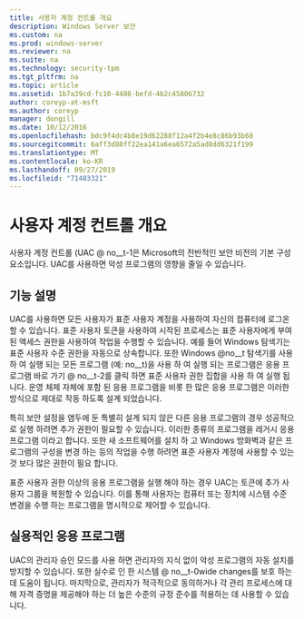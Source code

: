 ```yaml
---
title: 사용자 계정 컨트롤 개요
description: Windows Server 보안
ms.custom: na
ms.prod: windows-server
ms.reviewer: na
ms.suite: na
ms.technology: security-tpm
ms.tgt_pltfrm: na
ms.topic: article
ms.assetid: 1b7a39cd-fc10-4408-befd-4b2c45806732
author: coreyp-at-msft
ms.author: coreyp
manager: dongill
ms.date: 10/12/2016
ms.openlocfilehash: bdc9f4dc4b8e19d62288f12a4f2b4e8c86b93b68
ms.sourcegitcommit: 6aff3d88ff22ea141a6ea6572a5ad8dd6321f199
ms.translationtype: MT
ms.contentlocale: ko-KR
ms.lasthandoff: 09/27/2019
ms.locfileid: "71403321"
---
```

# <a name="user-account-control-overview"></a>사용자 계정 컨트롤 개요
사용자 계정 컨트롤 \(UAC @ no__t-1은 Microsoft의 전반적인 보안 비전의 기본 구성 요소입니다.  UAC를 사용하면 악성 프로그램의 영향을 줄일 수 있습니다.

## <a name="BKMK_OVER"></a>기능 설명
UAC를 사용하면 모든 사용자가 표준 사용자 계정을 사용하여 자신의 컴퓨터에 로그온할 수 있습니다. 표준 사용자 토큰을 사용하여 시작된 프로세스는 표준 사용자에게 부여된 액세스 권한을 사용하여 작업을 수행할 수 있습니다. 예를 들어 Windows 탐색기는 표준 사용자 수준 권한을 자동으로 상속합니다. 또한 Windows @no__t 탐색기를 사용 하 여 실행 되는 모든 프로그램 (예: no__t)을 사용 하 여 실행 되는 프로그램은 응용 프로그램 바로 가기 @ no__t-2를 클릭 하면 표준 사용자 권한 집합을 사용 하 여 실행 됩니다. 운영 체제 자체에 포함 된 응용 프로그램을 비롯 한 많은 응용 프로그램은 이러한 방식으로 제대로 작동 하도록 설계 되었습니다.

특히 보안 설정을 염두에 둔 특별히 설계 되지 않은 다른 응용 프로그램의 경우 성공적으로 실행 하려면 추가 권한이 필요할 수 있습니다. 이러한 종류의 프로그램을 레거시 응용 프로그램 이라고 합니다. 또한 새 소프트웨어를 설치 하 고 Windows 방화벽과 같은 프로그램의 구성을 변경 하는 등의 작업을 수행 하려면 표준 사용자 계정에 사용할 수 있는 것 보다 많은 권한이 필요 합니다.

표준 사용자 권한 이상의 응용 프로그램을 실행 해야 하는 경우 UAC는 토큰에 추가 사용자 그룹을 복원할 수 있습니다. 이를 통해 사용자는 컴퓨터 또는 장치에 시스템 수준 변경을 수행 하는 프로그램을 명시적으로 제어할 수 있습니다.

## <a name="BKMK_APP"></a>실용적인 응용 프로그램
UAC의 관리자 승인 모드를 사용 하면 관리자의 지식 없이 악성 프로그램의 자동 설치를 방지할 수 있습니다. 또한 실수로 인 한 시스템 @ no__t-0wide changes를 보호 하는 데 도움이 됩니다. 마지막으로, 관리자가 적극적으로 동의하거나 각 관리 프로세스에 대해 자격 증명을 제공해야 하는 더 높은 수준의 규정 준수를 적용하는 데 사용할 수 있습니다.



